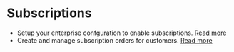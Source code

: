 # Subscriptions

* Setup your enterprise confguration to enable subscriptions. [Read more](subscriptions-configuration.md)
* Create and manage subscription orders for customers. [Read more](subscriptions-creating-and-managing-orders.md)

